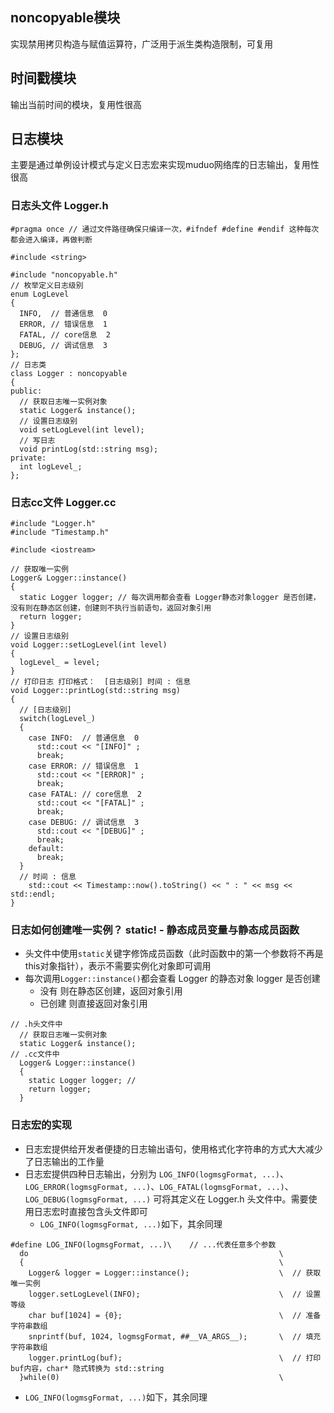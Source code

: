 ## noncopyable模块
实现禁用拷贝构造与赋值运算符，广泛用于派生类构造限制，可复用

## 时间戳模块
输出当前时间的模块，复用性很高

## 日志模块
主要是通过单例设计模式与定义日志宏来实现muduo网络库的日志输出，复用性很高
### 日志头文件 Logger.h
```CXX
#pragma once // 通过文件路径确保只编译一次，#ifndef #define #endif 这种每次都会进入编译，再做判断

#include <string>

#include "noncopyable.h"
// 枚举定义日志级别
enum LogLevel
{
  INFO,  // 普通信息  0
  ERROR, // 错误信息  1
  FATAL, // core信息  2
  DEBUG, // 调试信息  3
};
// 日志类
class Logger : noncopyable
{
public:
  // 获取日志唯一实例对象
  static Logger& instance();
  // 设置日志级别
  void setLogLevel(int level);
  // 写日志
  void printLog(std::string msg);
private:
  int logLevel_;
};
```
### 日志cc文件 Logger.cc
```CXX
#include "Logger.h"
#include "Timestamp.h"

#include <iostream>

// 获取唯一实例
Logger& Logger::instance()
{
  static Logger logger; // 每次调用都会查看 Logger静态对象logger 是否创建，没有则在静态区创建，创建则不执行当前语句，返回对象引用
  return logger;
}
// 设置日志级别
void Logger::setLogLevel(int level)
{
  logLevel_ = level;
}
// 打印日志 打印格式：  [日志级别] 时间 : 信息
void Logger::printLog(std::string msg)
{
  // [日志级别]
  switch(logLevel_)
  {
    case INFO:  // 普通信息  0
      std::cout << "[INFO]" ;
      break;
    case ERROR: // 错误信息  1
      std::cout << "[ERROR]" ;
      break;
    case FATAL: // core信息  2
      std::cout << "[FATAL]" ;
      break;
    case DEBUG: // 调试信息  3
      std::cout << "[DEBUG]" ;
      break;
    default: 
      break;
  }
  // 时间 : 信息
    std::cout << Timestamp::now().toString() << " : " << msg << std::endl;
}
```
### 日志如何创建唯一实例？ static! - 静态成员变量与静态成员函数
- 头文件中使用`static`关键字修饰成员函数（此时函数中的第一个参数将不再是this对象指针），表示不需要实例化对象即可调用
- 每次调用`Logger::instance()`都会查看 Logger 的静态对象 logger 是否创建
  - 没有 则在静态区创建，返回对象引用
  - 已创建 则直接返回对象引用
```CXX
// .h头文件中
  // 获取日志唯一实例对象
  static Logger& instance();
// .cc文件中
  Logger& Logger::instance()
  {
    static Logger logger; // 
    return logger;
  }
```
### 日志宏的实现
- 日志宏提供给开发者便捷的日志输出语句，使用格式化字符串的方式大大减少了日志输出的工作量
- 日志宏提供四种日志输出，分别为 `LOG_INFO(logmsgFormat, ...)`、`LOG_ERROR(logmsgFormat, ...)`、`LOG_FATAL(logmsgFormat, ...)`、`LOG_DEBUG(logmsgFormat, ...)`  可将其定义在 Logger.h 头文件中。需要使用日志宏时直接包含头文件即可
  - `LOG_INFO(logmsgFormat, ...)`如下，其余同理
```CXX
#define LOG_INFO(logmsgFormat, ...)\    // ...代表任意多个参数
  do                                                        \
  {                                                         \
    Logger& logger = Logger::instance();                    \  // 获取 唯一实例
    logger.setLogLevel(INFO);                               \  // 设置等级
    char buf[1024] = {0};                                   \  // 准备字符串数组
    snprintf(buf, 1024, logmsgFormat, ##__VA_ARGS__);       \  // 填充字符串数组
    logger.printLog(buf);                                   \  // 打印buf内容，char* 隐式转换为 std::string
  }while(0)                                                 \
```
- `LOG_INFO(logmsgFormat, ...)`如下，其余同理







